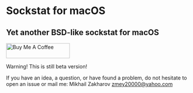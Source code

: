# Sockstat for macOS

## Yet another BSD-like sockstat for macOS

<a href="https://www.buymeacoffee.com/mezantrop" target="_blank"><img src="https://cdn.buymeacoffee.com/buttons/default-orange.png" alt="Buy Me A Coffee" height="41" width="174"></a>

Warning! This is still beta version!

If you have an idea, a question, or have found a problem, do not hesitate to open an issue or
mail me: Mikhail Zakharov <zmey20000@yahoo.com>
